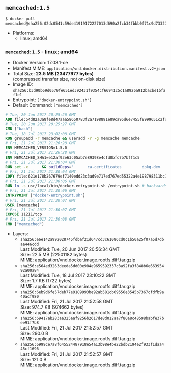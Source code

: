 ## `memcached:1.5`

```console
$ docker pull memcached@sha256:02dc0541c59de41919172227013d690a2fcb34fbbb0f71c9d73327daa35503b6
```

-	Platforms:
	-	linux; amd64

### `memcached:1.5` - linux; amd64

-	Docker Version: 17.03.1-ce
-	Manifest MIME: `application/vnd.docker.distribution.manifest.v2+json`
-	Total Size: **23.5 MB (23477977 bytes)**  
	(compressed transfer size, not on-disk size)
-	Image ID: `sha256:b3d90b69d0579fe651ed392431f9354cf66941c5c1a8926a912bacbe1bfaf1e1`
-	Entrypoint: `["docker-entrypoint.sh"]`
-	Default Command: `["memcached"]`

```dockerfile
# Tue, 20 Jun 2017 20:25:26 GMT
ADD file:54d82a3a8fe8d47aaa58650783f2a7198891e89ca95d6e7455f8999651c2fc98 in / 
# Tue, 20 Jun 2017 20:25:27 GMT
CMD ["bash"]
# Tue, 18 Jul 2017 23:02:08 GMT
RUN groupadd -r memcache && useradd -r -g memcache memcache
# Fri, 21 Jul 2017 21:26:28 GMT
ENV MEMCACHED_VERSION=1.5.0
# Fri, 21 Jul 2017 21:26:28 GMT
ENV MEMCACHED_SHA1=e12af93e63c05ab7e89398e4cfd0bfc7b7bff1c5
# Fri, 21 Jul 2017 21:30:04 GMT
RUN set -x 		&& buildDeps=' 		ca-certificates 		dpkg-dev 		gcc 		libc6-dev 		libevent-dev 		libsasl2-dev 		make 		perl 		wget 	' 	&& apt-get update && apt-get install -y $buildDeps --no-install-recommends 	&& rm -rf /var/lib/apt/lists/* 		&& wget -O memcached.tar.gz "https://memcached.org/files/memcached-$MEMCACHED_VERSION.tar.gz" 	&& echo "$MEMCACHED_SHA1  memcached.tar.gz" | sha1sum -c - 	&& mkdir -p /usr/src/memcached 	&& tar -xzf memcached.tar.gz -C /usr/src/memcached --strip-components=1 	&& rm memcached.tar.gz 		&& cd /usr/src/memcached 		&& ./configure 		--build="$(dpkg-architecture --query DEB_BUILD_GNU_TYPE)" 		--enable-sasl 	&& make -j "$(nproc)" 		&& make test 	&& make install 		&& cd / && rm -rf /usr/src/memcached 		&& apt-mark manual 		libevent-2.0-5 		libsasl2-2 	&& apt-get purge -y --auto-remove $buildDeps 		&& memcached -V
# Fri, 21 Jul 2017 21:30:04 GMT
COPY file:621e178b267679ef7140edd23c3ad9e717ed767ed55322a4e198798311bc1d36 in /usr/local/bin/ 
# Fri, 21 Jul 2017 21:30:06 GMT
RUN ln -s usr/local/bin/docker-entrypoint.sh /entrypoint.sh # backwards compat
# Fri, 21 Jul 2017 21:30:06 GMT
ENTRYPOINT ["docker-entrypoint.sh"]
# Fri, 21 Jul 2017 21:30:07 GMT
USER [memcache]
# Fri, 21 Jul 2017 21:30:07 GMT
EXPOSE 11211/tcp
# Fri, 21 Jul 2017 21:30:08 GMT
CMD ["memcached"]
```

-	Layers:
	-	`sha256:e6e142a992028745fdbaf21d647cd3c61086cd0c1b50a25f07a5d7dbaa446cdd`  
		Last Modified: Tue, 20 Jun 2017 20:56:34 GMT  
		Size: 22.5 MB (22501182 bytes)  
		MIME: application/vnd.docker.image.rootfs.diff.tar.gzip
	-	`sha256:e564ed3263deeda5dd00e984e9659592337c3a92fa3f848b6e66395492a00a84`  
		Last Modified: Tue, 18 Jul 2017 23:10:22 GMT  
		Size: 1.7 KB (1722 bytes)  
		MIME: application/vnd.docker.image.rootfs.diff.tar.gzip
	-	`sha256:6eb9d6fe57deb77e9189993be92ab581cb69556e3545b7367cfdfb9a40acf980`  
		Last Modified: Fri, 21 Jul 2017 21:52:58 GMT  
		Size: 974.7 KB (974662 bytes)  
		MIME: application/vnd.docker.image.rootfs.diff.tar.gzip
	-	`sha256:69417ab283aa325aaf9256b2617de8d012aa7f80a8c48598babfe37bee91f7b8`  
		Last Modified: Fri, 21 Jul 2017 21:52:57 GMT  
		Size: 290.0 B  
		MIME: application/vnd.docker.image.rootfs.diff.tar.gzip
	-	`sha256:6999ce7a8f645524487918e54a13b98e4be22bdb2194e2f933f1daa445cf1696`  
		Last Modified: Fri, 21 Jul 2017 21:52:57 GMT  
		Size: 121.0 B  
		MIME: application/vnd.docker.image.rootfs.diff.tar.gzip
